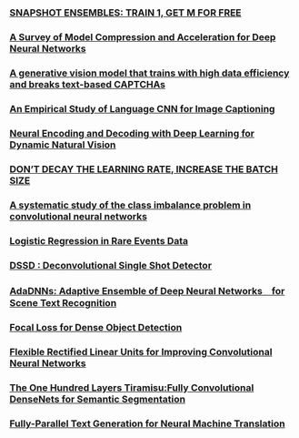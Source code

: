 #

## 
### [SNAPSHOT ENSEMBLES: TRAIN 1, GET M FOR FREE](https://arxiv.org/pdf/1704.00109.pdf)
### [A Survey of Model Compression and Acceleration for Deep Neural Networks](https://arxiv.org/pdf/1710.09282.pdf)
### [A generative vision model that trains with high data efficiency and breaks text-based CAPTCHAs](http://science.sciencemag.org/content/early/2017/10/25/science.aag2612/tab-pdf)
### [An Empirical Study of Language CNN for Image Captioning](https://arxiv.org/pdf/1612.07086.pdf)
### [Neural Encoding and Decoding with Deep Learning for Dynamic Natural Vision](https://arxiv.org/ftp/arxiv/papers/1608/1608.03425.pdf)
### [DON’T DECAY THE LEARNING RATE, INCREASE THE BATCH SIZE](https://arxiv.org/pdf/1711.00489.pdf)
### [A systematic study of the class imbalance problem in convolutional neural networks](https://arxiv.org/pdf/1710.05381.pdf)
### [Logistic Regression in Rare Events Data](https://gking.harvard.edu/files/0s.pdf)

### [DSSD : Deconvolutional Single Shot Detector](https://arxiv.org/pdf/1701.06659.pdf)

### [AdaDNNs: Adaptive Ensemble of Deep Neural Networks　for Scene Text Recognition](https://arxiv.org/pdf/1710.03425v1.pdf)

### [Focal Loss for Dense Object Detection](https://arxiv.org/pdf/1708.02002.pdf)
### [Flexible Rectified Linear Units for Improving Convolutional Neural Networks](https://arxiv.org/pdf/1706.08098.pdf)

### [The One Hundred Layers Tiramisu:Fully Convolutional DenseNets for Semantic Segmentation](https://arxiv.org/pdf/1611.09326.pdf)

### [Fully-Parallel Text Generation for Neural Machine Translation](https://einstein.ai/research/non-autoregressive-neural-machine-translation)

